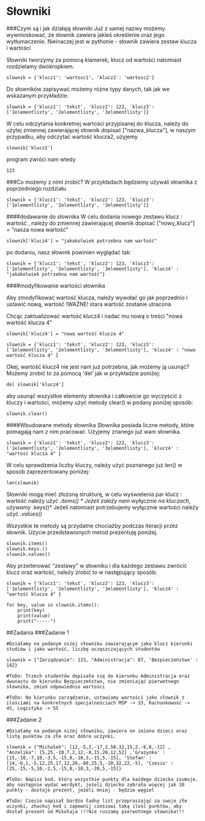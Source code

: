 # Słowniki

###Czym są i jak działają słowniki
Już z samej nazwy możemy wywnioskować, że słownik zawiera jakieś określenie oraz jego wytłumaczenie. 
Nieinaczej jest w pythonie - słownik zawiera zestaw klucza i wartości

Słowniki tworzymy za pomocą klamerek, klucz od wartości natomiast rozdzielamy dwókropkiem.
```python3
slownik = {'klucz1': 'wartosc1', 'klucz2': 'wartosc2'}
```
Do słowników zapisywać możemy różne typy danych, tak jak we wskazanym przykładzie.

```python3
slownik = {'klucz1': 'tekst', 'klucz2': 123, 'klucz3': ['1elementlisty', '2elementlisty', '3elementlisty']}
```
W celu odczytania konkretnej wartości przypisanej do klucza, należy do użytej zmiennej zawierającej słownik dopisać ["nazwa_klucza"], w naszym przypadku, aby odczytać wartość klucza2, użyjemy

```python3
slownik['klucz2']
```
program zwróci nam wtedy 

```python3
123
```
###Co możemy z nimi zrobić?
W przykładach będziemy używali słownika z poprzedniego rozdziału
```python3
slownik = {'klucz1': 'tekst', 'klucz2': 123, 'klucz3': ['1elementlisty', '2elementlisty', '3elementlisty']}
```
####dodawanie do słownika
W celu dodania nowego zestawu klucz : wartość , należy do zmiennej zawierającej słownik dopisać ["nowy_klucz"] = "nasza nowa wartość"

```python3
slownik['klucz4'] = "jakakolwiek potrzebna nam wartość" 
```
po dodaniu, nasz słownik powinien wyglądać tak:

```python3
slownik = {'klucz1': 'tekst', 'klucz2': 123, 'klucz3': ['1elementlisty', '2elementlisty', '3elementlisty'], 'klucz4' : "jakakolwiek potrzebna nam wartość"}
```
####modyfikowanie wartości słownika

Aby zmodyfikować wartość klucza, należy wywołać go jak poprzednio i ustawić nową, wartość !WAŻNE! stara wartość zostanie utracona

Chcąc zaktualizować wartość klucz4 i nadać mu nową o treści "nowa wartość klucza 4"

```python3
slownik['klucz4'] = "nowa wartość klucza 4" 

slownik = {'klucz1': 'tekst', 'klucz2': 123, 'klucz3': ['1elementlisty', '2elementlisty', '3elementlisty'], 'klucz4' : "nowa wartość klucza 4" }
```
Okej, wartość klucz4 nie jest nam już potrzebna, jak możemy ją usunąć?
Możemy zrobić to za pomocą 'del' jak w przykładzie poniżej:

```python3
del slownik['klucz4']
```
aby usunąć wszystkie elementy słownika i całkowicie go wyczyścić z kluczy i wartości, możemy użyć metody clear() w podany poniżej sposób:

```python3
slownik.clear()
```

####Wbudowane metody słownika
Słownika posiada liczne metody, które pomagają nam z nim pracować.
Użyjemy znanego już wam słownika.

```python3
slownik = {'klucz1': 'tekst', 'klucz2': 123, 'klucz3': ['1elementlisty', '2elementlisty', '3elementlisty'], 'klucz4' : "wartość klucza 4" }
```
W celu sprawdzenia liczby kluczy, należy użyć poznanego już len() w sposób zaprezentowany poniżej:

```python3
len(slownik)
```
Słowniki mogą mieć złożoną strukturę, w celu wyświelenia par  klucz : wartość należy użyć  *.items() *
Jeżeli zależy nam wyłącznie na kluczach, używamy* .keys()*
Jeżeli natomiast potrzebujemy wyłącznie wartości należy użyć *.values()*

Wszystkie te metody są przydatne chociażby podczas iteracji przez słownik.
Użycie przedstawionych metod prezentuję poniżej.

```python3
slownik.items()
slownik.keys.()
slownik.values()
```

Aby przeiterować "zestawy" w słowniku i dla każdego zestawu zwrócić klucz oraz wartość, należy zrobić to w następujący sposób:

```python3
slownik = {'klucz1': 'tekst', 'klucz2': 123, 'klucz3': ['1elementlisty', '2elementlisty', '3elementlisty'], 'klucz4' : "wartość klucza 4" }

for key, value in slownik.items():
	print(key)
	print(value)
	print("-----")
```

##Zadania
###Zadanie 1 

```python3
#Działamy na podanym niżej słowniku zawierającym jako klucz kierunki studiów i jako wartość, liczbę uczęszczających studentów

slownik = {"Zarządzanie": 133, "Administracja": 87, 'Bezpieczeństwo' : 142}

#ToDo: Trzech studentów dopisało się do kierunku Administracja oraz dwunastu do kierunku Bezpieczeństwo, nie zmieniająć pierwotnego słownika, zmień odpowiednie wartości

#ToDo: Na kierunku zarządzanie, ustawiamy wartości jako słownik z ilościami na konkretnych specjalnościach MŚP -> 33, Rachunkowość -> 45, Logistyka -> 55
```

###Zadanie 2

```python3
#Działamy na podanym niżej słowniku, zawiera on imiona dzieci oraz listę punktów za złe oraz dobre uczynki.

slownik = {"Michałek": [12,-5,2,-17,2,50,32,15,2,-6,8,-12] , "Anżelika": [5,25,-10,7,2,12,-8,15,20,12,52] ,'Grażynka' : [15,-10,-7,10,-3,5,-15,8,-10,3,-15,5,-15], 'Stefan' : [14,-6,1,-5,12,25,17,12,26,-60,25,5,-10,32,22,-5], 'Czesio' : [25,-15,-5,10,-2,5,-15,8,-10,3,-20,5,-15]}

#ToDo: Napisz kod, który wszystkie punkty dla każdego dziecka zsumuje, aby następnie wydać werdykt, jeżeli dziecko zebrało więcej jak 10 punkty - dostaje prezent, jeżeli mniej - będzie węgiel

#ToDo: Czesio napisał bardzo ładny list przepraszająć za swoje złe uczynki, zhackuj kod i zapewnij czesiowi taką ilość punktów, aby dostał prezent od Mikołaja !!!Nie ruszamy pierwotnego słownika!!!
```


    
